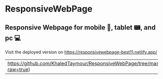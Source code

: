 # ResponsiveWebPage
## Responsive Webpage for mobile 📱, tablet 📟, and pc 💻

Visit the deployed version on https://responsivewebpage-best11.netlify.app/

|   |   |   |
|---|---|---|
| https://github.com/KhaledTaymour/ResponsiveWebPage/tree/master/assets/screenshots/mobile.png?raw=true) | https://github.com/KhaledTaymour/ResponsiveWebPage/tree/master/assets/screenshots/tablet.png?raw=true) | https://github.com/KhaledTaymour/ResponsiveWebPage/tree/master/assets/screenshots/pc.png?raw=true)  |
